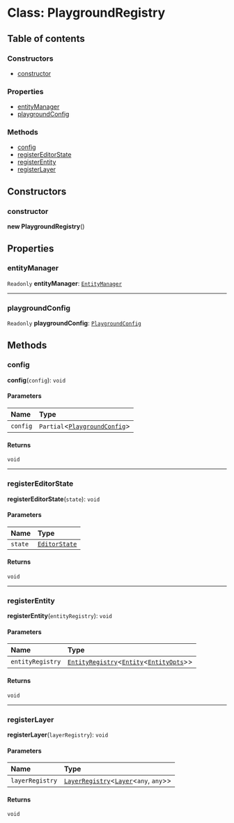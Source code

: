 # Class: PlaygroundRegistry

## Table of contents

### Constructors

* [constructor](/auto-docs/core/classes/PlaygroundRegistry.md#constructor)

### Properties

* [entityManager](/auto-docs/core/classes/PlaygroundRegistry.md#entitymanager)
* [playgroundConfig](/auto-docs/core/classes/PlaygroundRegistry.md#playgroundconfig)

### Methods

* [config](/auto-docs/core/classes/PlaygroundRegistry.md#config)
* [registerEditorState](/auto-docs/core/classes/PlaygroundRegistry.md#registereditorstate)
* [registerEntity](/auto-docs/core/classes/PlaygroundRegistry.md#registerentity)
* [registerLayer](/auto-docs/core/classes/PlaygroundRegistry.md#registerlayer)

## Constructors

### constructor

**new PlaygroundRegistry**()

## Properties

### entityManager

`Readonly` **entityManager**: [`EntityManager`](/auto-docs/core/classes/EntityManager.md)

***

### playgroundConfig

`Readonly` **playgroundConfig**: [`PlaygroundConfig`](/auto-docs/core/variables/PlaygroundConfig-1.md)

## Methods

### config

**config**(`config`): `void`

#### Parameters

| Name | Type |
| :------ | :------ |
| `config` | `Partial`<[`PlaygroundConfig`](/auto-docs/core/variables/PlaygroundConfig-1.md)> |

#### Returns

`void`

***

### registerEditorState

**registerEditorState**(`state`): `void`

#### Parameters

| Name | Type |
| :------ | :------ |
| `state` | [`EditorState`](/auto-docs/core/interfaces/EditorState-1.md) |

#### Returns

`void`

***

### registerEntity

**registerEntity**(`entityRegistry`): `void`

#### Parameters

| Name | Type |
| :------ | :------ |
| `entityRegistry` | [`EntityRegistry`](/auto-docs/core/interfaces/EntityRegistry.md)<[`Entity`](/auto-docs/core/classes/Entity-1.md)<[`EntityOpts`](/auto-docs/core/interfaces/EntityOpts.md)>> |

#### Returns

`void`

***

### registerLayer

**registerLayer**(`layerRegistry`): `void`

#### Parameters

| Name | Type |
| :------ | :------ |
| `layerRegistry` | [`LayerRegistry`](/auto-docs/core/interfaces/LayerRegistry.md)<[`Layer`](/auto-docs/core/classes/Layer.md)<`any`, `any`>> |

#### Returns

`void`
